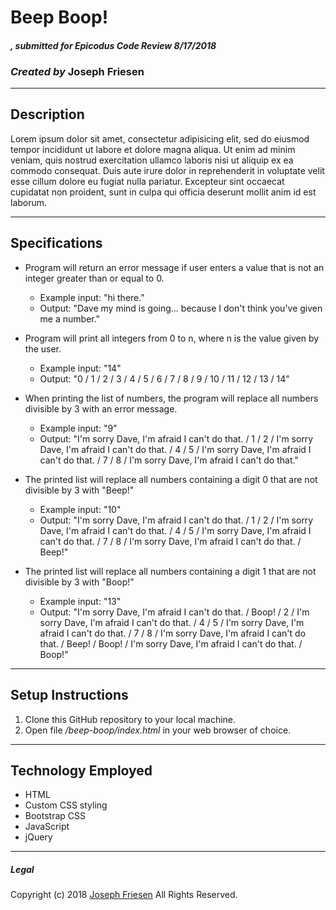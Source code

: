 # Beep Boop!

#### _, submitted for Epicodus Code Review 8/17/2018_

### _Created by_ **Joseph Friesen**

***

## Description

Lorem ipsum dolor sit amet, consectetur adipisicing elit, sed do eiusmod tempor incididunt ut labore et dolore magna aliqua. Ut enim ad minim veniam, quis nostrud exercitation ullamco laboris nisi ut aliquip ex ea commodo consequat. Duis aute irure dolor in reprehenderit in voluptate velit esse cillum dolore eu fugiat nulla pariatur. Excepteur sint occaecat cupidatat non proident, sunt in culpa qui officia deserunt mollit anim id est laborum.

***

## Specifications

* Program will return an error message if user enters a value that is not an integer greater than or equal to 0.
  * Example input: "hi there."
  * Output: "Dave my mind is going... because I don't think you've given me a number."

* Program will print all integers from 0 to n, where n is the value given by the user.
  * Example input: "14"
  * Output: "0 / 1 / 2 / 3 / 4 / 5 / 6 / 7 / 8 / 9 / 10 / 11 / 12 / 13 / 14"

* When printing the list of numbers, the program will replace all numbers divisible by 3 with an error message.
  * Example input: "9"
  * Output: "I'm sorry Dave, I'm afraid I can't do that. / 1 / 2 / I'm sorry Dave, I'm afraid I can't do that. / 4 / 5 / I'm sorry Dave, I'm afraid I can't do that. / 7 / 8 / I'm sorry Dave, I'm afraid I can't do that."

* The printed list will replace all numbers containing a digit 0 that are not divisible by 3 with "Beep!"
  * Example input: "10"
  * Output: "I'm sorry Dave, I'm afraid I can't do that. / 1 / 2 / I'm sorry Dave, I'm afraid I can't do that. / 4 / 5 / I'm sorry Dave, I'm afraid I can't do that. / 7 / 8 / I'm sorry Dave, I'm afraid I can't do that. / Beep!"

* The printed list will replace all numbers containing a digit 1 that are not divisible by 3 with "Boop!"
  * Example input: "13"
  * Output: "I'm sorry Dave, I'm afraid I can't do that. / Boop! / 2 / I'm sorry Dave, I'm afraid I can't do that. / 4 / 5 / I'm sorry Dave, I'm afraid I can't do that. / 7 / 8 / I'm sorry Dave, I'm afraid I can't do that. / Beep! / Boop! / I'm sorry Dave, I'm afraid I can't do that. / Boop!"

***

## Setup Instructions

1. Clone this GitHub repository to your local machine.
2. Open file _/beep-boop/index.html_ in your web browser of choice.

***

## Technology Employed

* HTML
* Custom CSS styling
* Bootstrap CSS
* JavaScript
* jQuery

***

##### Legal


Copyright (c) 2018 [Joseph Friesen](mailto:friesen.josephc@gmail.com) All Rights Reserved.
